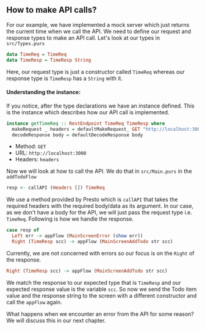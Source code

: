 ## How to make API calls?

For our example, we have implemented a mock server which just returns the current time when we call the API. We need to define our request and response types to make an API call. Let's look at our types in `src/Types.purs`

```haskell
data TimeReq = TimeReq
data TimeResp = TimeResp String
```

Here, our request type is just a constructor called `TimeReq` whereas our response type is `TimeResp` has a `String` with it.

#### Understanding the instance:

If you notice, after the type declarations we have an instance defined. This is the instance which describes how our API call is implemented.

```haskell
instance getTimeReq :: RestEndpoint TimeReq TimeResp where
  makeRequest _ headers = defaultMakeRequest_ GET "http://localhost:3000" headers
  decodeResponse body = defaultDecodeResponse body
```

* Method: `GET`
* URL: `http://localhost:3000` 
* Headers: `headers`

Now we will look at how to call the API. We do that in `src/Main.purs` in the `addTodoFlow`

```haskell
resp <- callAPI (Headers []) TimeReq
```

We use a method provided by Presto which is `callAPI` that takes the required headers with the required body/data as its argument. In our case, as we don't have a body for the API, we will just pass the request type i.e. `TimeReq`. Following is how we handle the response.

```haskell
case resp of
  Left err -> appFlow (MainScreenError (show err))
  Right (TimeResp scc) -> appFlow (MainScreenAddTodo str scc)
```

Currently, we are not concerned with errors so our focus is on the `Right` of the response.

```haskell
Right (TimeResp scc) -> appFlow (MainScreenAddTodo str scc)
```

We match the response to our expected type that is `TimeResp` and our expected response value is the variable `scc`. So now we send the Todo item value and the response string to the screen with a different constructor and call the `appFlow` again.

What happens when we encounter an error from the API for some reason? We will discuss this in our next chapter.

